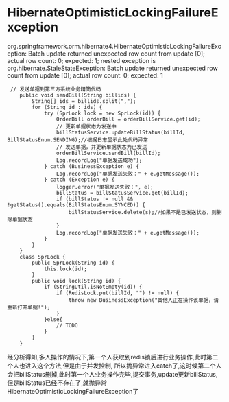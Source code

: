 # HibernateOptimisticLockingFailureException
  org.springframework.orm.hibernate4.HibernateOptimisticLockingFailureException: 
  Batch update returned unexpected row count from update [0]; actual row count: 0; expected: 1; 
  nested exception is org.hibernate.StaleStateException: 
      Batch update returned unexpected row count from update [0]; actual row count: 0; expected: 1
```
 // 发送单据到第三方系统业务精简代码
    public void sendBill(String billids) {
        String[] ids = billids.split(",");
        for (String id : ids) {
            try (SprLock lock = new SprLock(id)) {
                OrderBill orderBill = orderBillService.get(id);
                // 更新单据状态为发送中
                billStatusService.updateBillStatus(billId, BillStatusEnum.SENDING);//根据日志显示此处代码异常
                // 发送单据，并更新单据状态为已发送
                orderBillService.sendBill(billId);
                Log.recordLog("单据发送成功");
            } catch (BusinessException e) {
                Log.recordLog("单据发送失败：" + e.getMessage());
            } catch (Exception e) {
                logger.error("单据发送失败：", e);
                billStatus = billStatusService.get(billId);
                if (billStatus != null && !getStatus().equals(BillStatusEnum.SYNCED)) {
                    billStatusService.delete(s);//如果不是已发送状态，则删除单据状态
                }
                Log.recordLog("单据发送失败：" + e.getMessage());
            }
        }
    }
    class SprLock {
        public SprLock(String id) {
            this.lock(id);
        }
        public void lock(String id) {
            if (StringUtil.isNotEmpty(id)) {
                if (RedisLock.put(billId, "") != null) {
                    throw new BusinessException("其他人正在操作该单据，请重新打开单据!");
                }
            }else{
                // TODO
            }
        }
    }
```
经分析得知,多人操作的情况下,第一个人获取到redis锁后进行业务操作,此时第二个人也进入这个方法,但是由于并发控制,
        所以抛异常进入catch了,这时候第二个人会把billStatus删掉,此时第一个人业务操作完毕,提交事务,update更新billStatus,
        但是billStatus已经不存在了,就抛异常HibernateOptimisticLockingFailureException了
